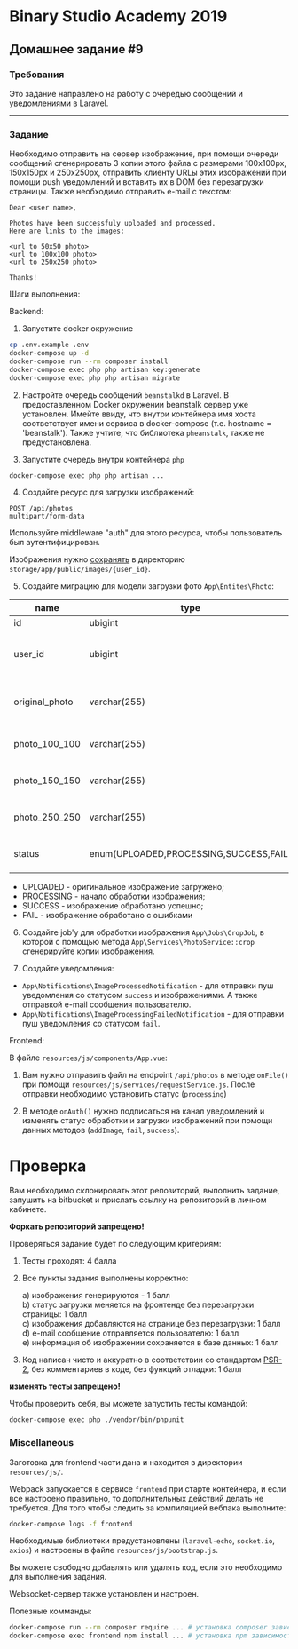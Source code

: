 # Binary Studio Academy 2019

## Домашнее задание #9

### Требования

Это задание направлено на работу c очередью сообщений и уведомлениями в Laravel.

***

### Задание

Необходимо отправить на сервер изображение, при помощи очереди сообщений сгенерировать 3 копии этого файла с размерами 100х100px, 150х150px и 250х250px, отправить клиенту URLы этих изображений при помощи push уведомлений и вставить их в DOM без перезагрузки страницы. Также необходимо отправить e-mail с текстом:

```
Dear <user name>,

Photos have been successfuly uploaded and processed.
Here are links to the images:

<url to 50x50 photo>
<url to 100x100 photo>
<url to 250x250 photo>

Thanks!
```

Шаги выполнения:

Backend:

1) Запустите docker окружение
    
```bash
cp .env.example .env
docker-compose up -d
docker-compose run --rm composer install
docker-compose exec php php artisan key:generate
docker-compose exec php php artisan migrate
```

2) Настройте очередь сообщений `beanstalkd` в Laravel. В предоставленном Docker окружении beanstalk сервер уже установлен. Имейте ввиду, что внутри контейнера имя хоста соответствует имени сервиса в docker-compose (т.е. hostname = 'beanstalk'). Также учтите, что библиотека `pheanstalk`, также не предустановлена.

3) Запустите очередь внутри контейнера `php`

```bash
docker-compose exec php php artisan ...
```

4) Создайте ресурс для загрузки изображений:

```
POST /api/photos
multipart/form-data
```

Используйте middleware "auth" для этого ресурса, чтобы пользователь был аутентифицирован.

Изображения нужно [сохранять](https://laravel.com/docs/5.8/filesystem#file-uploads) в директорию `storage/app/public/images/{user_id}`.

5) Создайте миграцию для модели загрузки фото `App\Entites\Photo`:

| name           | type                                                                | Description                                           |
|----------------|---------------------------------------------------------------------|-------------------------------------------------------|
| id             | ubigint                                                                |                                                       |
| user_id        | ubigint                                                                | id of user who uploaded image                         |
| original_photo | varchar(255)                                                        | path to original file on the server                   |
| photo_100_100  | varchar(255)                                                        | image 100x100 px                                      |
| photo_150_150  | varchar(255)                                                        | image 150х150 px                                      |
| photo_250_250  | varchar(255)                                                        | image 250x250 px                                      |
| status         | enum(UPLOADED,PROCESSING,SUCCESS,FAIL)                              | status of processing photo                            |

- UPLOADED - оригинальное изображение загружено;
- PROCESSING - начало обработки изображения;
- SUCCESS - изображение обработано успешно;
- FAIL - изображение обработано с ошибками

6) Создайте job'у для обработки изображения `App\Jobs\CropJob`, в которой с помощью метода `App\Services\PhotoService::crop` сгенерируйте копии изображения.

7) Создайте уведомления:
- `App\Notifications\ImageProcessedNotification` - для отправки пуш уведомления со статусом `success` и изображениями. А также отправкой e-mail сообщения пользователю.
- `App\Notifications\ImageProcessingFailedNotification` - для отправки пуш уведомления со статусом `fail`.

Frontend:

В файле `resources/js/components/App.vue`:

1) Вам нужно отправить файл на endpoint `/api/photos` в методе `onFile()` при помощи `resources/js/services/requestService.js`. После отправки необходимо установить статус (`processing`)

2) В методе `onAuth()` нужно подписаться на канал уведомлений и изменять статус обработки и загрузки изображений при помощи данных методов (`addImage`, `fail`, `success`).

# Проверка

Вам необходимо склонировать этот репозиторий, выполнить задание, запушить на bitbucket и прислать ссылку на репозиторий в личном кабинете.

__Форкать репозиторий запрещено!__

Проверяться задание будет по следующим критериям:

1) Тесты проходят: 4 балла
2) Все пункты задания выполнены корректно:

    a) изображения генерируются - 1 балл \
    b) статус загрузки меняется на фронтенде без перезагрузки страницы: 1 балл\
    c) изображения добавляются на странице без перезагрузки: 1 балл\
    d) e-mail сообщение отправляется пользователю: 1 балл \
    e) информация об изображении сохраняется в базе данных: 1 балл
3) Код написан чисто и аккуратно в соответствии со стандартом [PSR-2](https://www.php-fig.org/psr/psr-2/), без комментариев в коде, без функций отладки: 1 балл

__изменять тесты запрещено!__

Чтобы проверить себя, вы можете запустить тесты командой:

```bash
docker-compose exec php ./vendor/bin/phpunit
```

### Miscellaneous

Заготовка для frontend части дана и находится в директории `resources/js/`.

Webpack запускается в сервисе `frontend` при старте контейнера, и если все настроено правильно, то дополнительных действий делать не требуется. Для того чтобы следить за компиляцией вебпака выполните:

```bash
docker-compose logs -f frontend
```

Необходимые библиотеки предустановлены (`laravel-echo`, `socket.io`, `axios`) и настроены в файле `resources/js/bootstrap.js`.

Вы можете свободно добавлять или удалять код, если это необходимо для выполнения задания.

Websocket-сервер также установлен и настроен.

Полезные комманды:

```bash
docker-compose run --rm composer require ... # установка composer зависимостей
docker-compose exec frontend npm install ... # установка npm зависимостей
```
